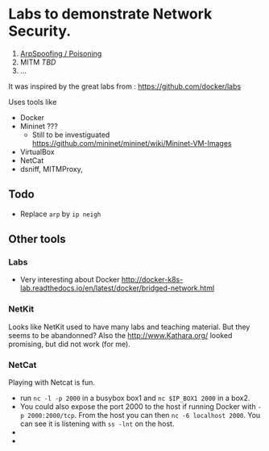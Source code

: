 
# Labs to demonstrate Network Security.

1. [ArpSpoofing / Poisoning](https://github.com/BrunoVernay/lab-arpspoof/tree/master/Lab1-ArpSpoofing)
2. MITM _TBD_
3. ...


It was inspired by the great labs from : https://github.com/docker/labs 

Uses tools like
- Docker
- Mininet ???
  - Still to be investiguated https://github.com/mininet/mininet/wiki/Mininet-VM-Images
- VirtualBox
- NetCat
- dsniff, MITMProxy, 

## Todo

- Replace `arp` by `ip neigh`

## Other tools

### Labs

- Very interesting about Docker http://docker-k8s-lab.readthedocs.io/en/latest/docker/bridged-network.html 

### NetKit

Looks like NetKit used to have many labs and teaching material. But they seems to be abandonned? Also the http://www.Kathara.org/ looked promising, but did not work (for me).

### NetCat
Playing with Netcat is fun.
- run `nc -l -p 2000` in a busybox box1 and `nc $IP_BOX1 2000` in a box2. 
- You could also expose the port 2000 to the host if running Docker with `-p 2000:2000/tcp`. From the host you can then `nc -6 localhost 2000`. You can see it is listening with `ss -lnt` on the host.
-
-


